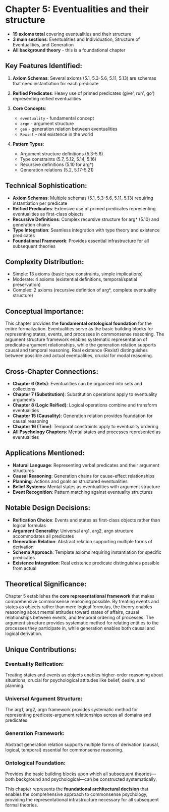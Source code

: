 # Chapter 5: Eventualities and their structure
- **19 axioms total** covering eventualities and their structure
- **3 main sections**: Eventualities and Individuation, Structure of Eventualities, and Generation
- **All background theory** - this is a foundational chapter

## Key Features Identified:

1. **Axiom Schemas**: Several axioms (5.1, 5.3-5.6, 5.11, 5.13) are schemas that need instantiation for each predicate
2. **Reified Predicates**: Heavy use of primed predicates (give', run', go') representing reified eventualities
3. **Core Concepts**:
    - `eventuality` - fundamental concept
    - `argn` - argument structure
    - `gen` - generation relation between eventualities
    - `Rexist` - real existence in the world

4. **Pattern Types**:
    - Argument structure definitions (5.3-5.6)
    - Type constraints (5.7, 5.12, 5.14, 5.16)
    - Recursive definitions (5.10 for arg*)
    - Generation relations (5.2, 5.17-5.21)

## Technical Sophistication:
- **Axiom Schemas**: Multiple schemas (5.1, 5.3-5.6, 5.11, 5.13) requiring instantiation per predicate
- **Reified Predicates**: Extensive use of primed predicates representing eventualities as first-class objects
- **Recursive Definitions**: Complex recursive structure for arg* (5.10) and generation chains
- **Type Integration**: Seamless integration with type theory and existence predicates
- **Foundational Framework**: Provides essential infrastructure for all subsequent theories

## Complexity Distribution:
- Simple: 13 axioms (basic type constraints, simple implications)
- Moderate: 4 axioms (existential definitions, temporal/spatial preservation)
- Complex: 2 axioms (recursive definition of arg*, complete eventuality structure)

## Conceptual Importance:
This chapter provides the **fundamental ontological foundation** for the entire formalization. Eventualities serve as the basic building blocks for representing states, events, and processes in commonsense reasoning. The argument structure framework enables systematic representation of predicate-argument relationships, while the generation relation supports causal and temporal reasoning. Real existence (Rexist) distinguishes between possible and actual eventualities, crucial for modal reasoning.

## Cross-Chapter Connections:
- **Chapter 6 (Sets)**: Eventualities can be organized into sets and collections
- **Chapter 7 (Substitution)**: Substitution operations apply to eventuality arguments
- **Chapter 8 (Logic Reified)**: Logical operations combine and transform eventualities
- **Chapter 15 (Causality)**: Generation relation provides foundation for causal reasoning
- **Chapter 16 (Time)**: Temporal constraints apply to eventuality ordering
- **All Psychology Chapters**: Mental states and processes represented as eventualities

## Applications Mentioned:
- **Natural Language**: Representing verbal predicates and their argument structures
- **Causal Reasoning**: Generation chains for cause-effect relationships
- **Planning**: Actions and goals as structured eventualities
- **Belief Systems**: Mental states as eventualities with argument structure
- **Event Recognition**: Pattern matching against eventuality structures

## Notable Design Decisions:
- **Reification Choice**: Events and states as first-class objects rather than logical formulas
- **Argument Generality**: Universal arg1, arg2, argn structure accommodates all predicates
- **Generation Relation**: Abstract relation supporting multiple forms of derivation
- **Schema Approach**: Template axioms requiring instantiation for specific predicates
- **Existence Integration**: Real existence predicate distinguishes possible from actual

## Theoretical Significance:
Chapter 5 establishes the **core representational framework** that makes comprehensive commonsense reasoning possible. By treating events and states as objects rather than mere logical formulas, the theory enables reasoning about mental attitudes toward states of affairs, causal relationships between events, and temporal ordering of processes. The argument structure provides systematic method for relating entities to the processes they participate in, while generation enables both causal and logical derivation.

## Unique Contributions:

### **Eventuality Reification**:
Treating states and events as objects enables higher-order reasoning about situations, crucial for psychological attitudes like belief, desire, and planning.

### **Universal Argument Structure**:
The arg1, arg2, argn framework provides systematic method for representing predicate-argument relationships across all domains and predicates.

### **Generation Framework**:
Abstract generation relation supports multiple forms of derivation (causal, logical, temporal) essential for commonsense reasoning.

### **Ontological Foundation**:
Provides the basic building blocks upon which all subsequent theories—both background and psychological—can be constructed systematically.

This chapter represents the **foundational architectural decision** that enables the comprehensive approach to commonsense psychology, providing the representational infrastructure necessary for all subsequent formal theories.
